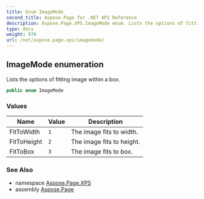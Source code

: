 ```yaml
---
title: Enum ImageMode
second_title: Aspose.Page for .NET API Reference
description: Aspose.Page.XPS.ImageMode enum. Lists the options of fitting image within a box
type: docs
weight: 970
url: /net/aspose.page.xps/imagemode/
---
```

## ImageMode enumeration

Lists the options of fitting image within a box.

```csharp
public enum ImageMode
```

### Values

| Name | Value | Description |
| --- | --- | --- |
| FitToWidth | `1` | The image fits to width. |
| FitToHeight | `2` | The image fits to height. |
| FitToBox | `3` | The image fits to box. |

### See Also

* namespace [Aspose.Page.XPS](../../aspose.page.xps/)
* assembly [Aspose.Page](../../)



